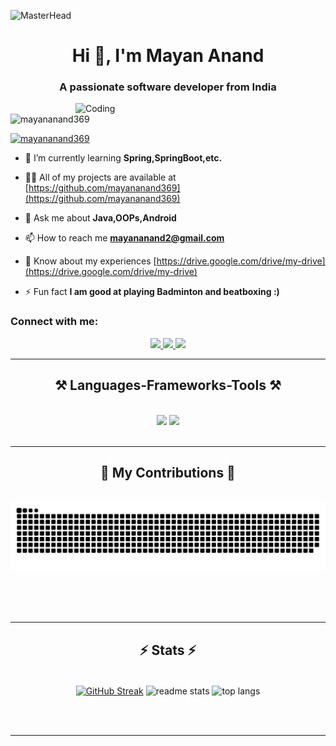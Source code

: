 ![MasterHead](https://repository-images.githubusercontent.com/588181932/e36ec678-7984-4cdd-8e4c-a3932772ff8e)
<h1 align="center">Hi 👋, I'm Mayan Anand</h1>
<h3 align="center">A passionate software developer from India</h3>
<img align="right" alt="Coding" width="400" src="https://i.pinimg.com/originals/81/17/8b/81178b47a8598f0c81c4799f2cdd4057.gif">

<p align="left"> <img src="https://komarev.com/ghpvc/?username=mayananand369&label=Profile%20views&color=0e75b6&style=flat" alt="mayananand369" /> </p>

<p align="left"> <a href="https://twitter.com/mayananand369" target="blank"><img src="https://img.shields.io/twitter/follow/mayananand369?logo=twitter&style=for-the-badge" alt="mayananand369" /></a> </p>

- 🌱 I’m currently learning **Spring,SpringBoot,etc.**

- 👨‍💻 All of my projects are available at [https://github.com/mayananand369](https://github.com/mayananand369)

- 💬 Ask me about **Java,OOPs,Android**

- 📫 How to reach me **mayananand2@gmail.com**

- 📄 Know about my experiences [https://drive.google.com/drive/my-drive](https://drive.google.com/drive/my-drive)

- ⚡ Fun fact **I am good at playing Badminton and beatboxing :)**

<h3 align="left">Connect with me:</h3>
 
<div align="center"> 
  <a href="mailto:mayananand2@gmail.com">
    <img src="https://img.shields.io/badge/Gmail-333333?style=for-the-badge&logo=gmail&logoColor=red" />
  </a>
  <a href="https://linkedin.com/in/mayan-anand/" target="_blank">
    <img src="https://img.shields.io/badge/LinkedIn-0077B5?style=for-the-badge&logo=linkedin&logoColor=white" target="_blank" />
  </a>
  <a href="https://twitter.com/mayananand369" target="_blank">
     <img src="https://img.shields.io/badge/Twitter-1DA1F2?style=for-the-badge&logo=twitter&logoColor=white" target="_blank" /> <!-- sqlite, safari, google-chrome are other good icon options -->
  </a>
</div>

 <hr/>
 
<h2 align="center">⚒️ Languages-Frameworks-Tools ⚒️</h2>
<br/>
<div align="center">
    <img src="https://skillicons.dev/icons?i=java,c,python,react,bootstrap,html,css,github,figma,git" />
    <img src="https://skillicons.dev/icons?i=spring,postman,vscode,idea,eclipse,gradle,hibernate,latex,maven,firebase,mongodb,mysql" /><br>
</div>

<br/>
<hr/>

<div align="center">
  <h2>🐍 My Contributions 🐍</h2>
  <br>
  <img alt="snake eating my contributions" src="https://raw.githubusercontent.com/mayananand369/mayananand369/output/github-contribution-grid-snake.svg" />
  
  <br/><br/><br/>
</div>

<hr/>

<h2 align="center">⚡ Stats ⚡</h2>
<br>
<div align=center>
<a href="https://git.io/streak-stats"><img height=200 align="center" width=400 src="https://streak-stats.demolab.com?user=mayananand369&theme=react&rank_icon=github&border_radius=10&card_width=515" alt="GitHub Streak" /></a>
    <img height=200 width=355 align="center" src="https://github-readme-stats-mayananand369.vercel.app/api?username=mayananand369&count_private=true&show_icons=true&theme=react&rank_icon=github&border_radius=10" alt="readme stats" />
  <img height=175 width=300 align="center" src="https://github-readme-stats-salesp07.vercel.app/api/top-langs/?username=mayananand369&hide=HTML&langs_count=8&layout=compact&theme=react&border_radius=10&size_weight=0.5&count_weight=0.5&exclude_repo=github-readme-stats" alt="top langs" />
</div>

<br/><br/>

<hr/>

<br/>


<br/>
